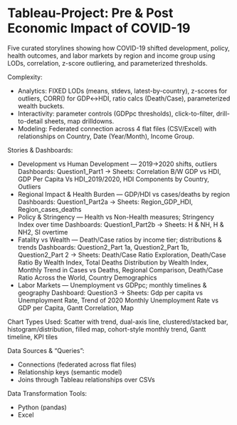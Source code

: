 # Tableau-Project: Pre & Post Economic Impact of COVID-19
Five curated storylines showing how COVID-19 shifted development, policy, health outcomes, and labor markets by region and income group using LODs, correlation, z-score outliering, and parameterized thresholds.

Complexity:
- Analytics: FIXED LODs (means, stdevs, latest-by-country), z-scores for outliers, CORR() for GDP↔HDI, ratio calcs (Death/Case), parameterized wealth buckets.
- Interactivity: parameter controls (GDPpc thresholds), click-to-filter, drill-to-detail sheets, map drilldowns.
- Modeling: Federated connection across 4 flat files (CSV/Excel) with relationships on Country, Date (Year/Month), Income Group.

Stories & Dashboards:
- Development vs Human Development — 2019→2020 shifts, outliers
Dashboards: Question1_Part1 → Sheets: Correlation B/W GDP vs HDI, GDP Per Capita Vs HDI_2019/2020, HDI Components by Country, Outliers
- Regional Impact & Health Burden — GDP/HDI vs cases/deaths by region
Dashboards: Question1_Part2a → Sheets: Region_GDP_HDI, Region_cases_deaths
- Policy & Stringency — Health vs Non-Health measures; Stringency Index over time
Dashboards: Question1_Part2b → Sheets: H & NH, H & NH2, SI overtime
- Fatality vs Wealth — Death/Case ratios by income tier; distributions & trends
Dashboards: Question2_Part 1a, Question2_Part 1b, Question2_Part 2 → Sheets: Death/Case Ratio Exploration, Death/Case Ratio By Wealth Index, Total Deaths Distribution by Wealth Index, Monthly Trend in Cases vs Deaths, Regional Comparison, Death/Case Ratio Across the World, Country Demographics
- Labor Markets — Unemployment vs GDPpc; monthly timelines & geography
Dashboard: Question3 → Sheets: Gdp per capita vs Unemployment Rate, Trend of 2020 Monthly Unemployment Rate vs GDP per Capita, Gantt Correlation, Map

Chart Types Used: 
Scatter with trend, dual-axis line, clustered/stacked bar, histogram/distribution, filled map, cohort-style monthly trend, Gantt timeline, KPI tiles

Data Sources & “Queries”: 
- Connections (federated across flat files)
- Relationship keys (semantic model)
- Joins through Tableau relationships over CSVs

Data Transformation Tools:
- Python (pandas)
- Excel 
